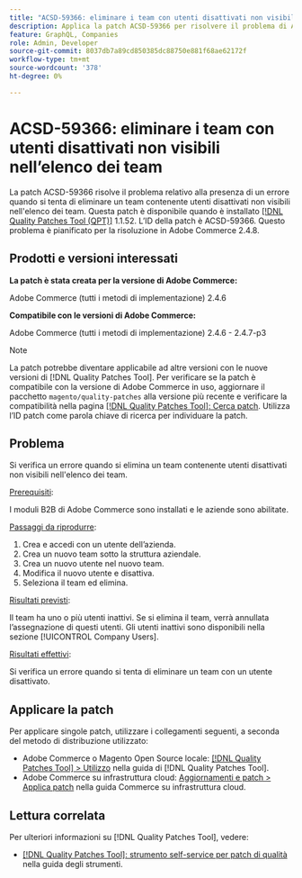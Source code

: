```yaml
---
title: "ACSD-59366: eliminare i team con utenti disattivati non visibili nell’elenco dei team"
description: Applica la patch ACSD-59366 per risolvere il problema di Adobe Commerce che si verifica quando si tenta di eliminare un team contenente utenti disattivati non visibili nell’elenco dei team.
feature: GraphQL, Companies
role: Admin, Developer
source-git-commit: 8037db7a89cd850385dc88750e881f68ae62172f
workflow-type: tm+mt
source-wordcount: '378'
ht-degree: 0%

---
```


# ACSD-59366: eliminare i team con utenti disattivati non visibili nell’elenco dei team

La patch ACSD-59366 risolve il problema relativo alla presenza di un errore quando si tenta di eliminare un team contenente utenti disattivati non visibili nell&#39;elenco dei team. Questa patch è disponibile quando è installato [[!DNL Quality Patches Tool (QPT)]](/help/tools/quality-patches-tool/quality-patches-tool-to-self-serve-quality-patches.md) 1.1.52. L’ID della patch è ACSD-59366. Questo problema è pianificato per la risoluzione in Adobe Commerce 2.4.8.

## Prodotti e versioni interessati

**La patch è stata creata per la versione di Adobe Commerce:**

Adobe Commerce (tutti i metodi di implementazione) 2.4.6

**Compatibile con le versioni di Adobe Commerce:**

Adobe Commerce (tutti i metodi di implementazione) 2.4.6 - 2.4.7-p3

>[!NOTE]
>
>La patch potrebbe diventare applicabile ad altre versioni con le nuove versioni di [!DNL Quality Patches Tool]. Per verificare se la patch è compatibile con la versione di Adobe Commerce in uso, aggiornare il pacchetto `magento/quality-patches` alla versione più recente e verificare la compatibilità nella pagina [[!DNL Quality Patches Tool]: Cerca patch](https://experienceleague.adobe.com/tools/commerce-quality-patches/index.html). Utilizza l’ID patch come parola chiave di ricerca per individuare la patch.

## Problema

Si verifica un errore quando si elimina un team contenente utenti disattivati non visibili nell&#39;elenco dei team.

<u>Prerequisiti</u>:

I moduli B2B di Adobe Commerce sono installati e le aziende sono abilitate.

<u>Passaggi da riprodurre</u>:

1. Crea e accedi con un utente dell’azienda.
1. Crea un nuovo team sotto la struttura aziendale.
1. Crea un nuovo utente nel nuovo team.
1. Modifica il nuovo utente e disattiva.
1. Seleziona il team ed elimina.

<u>Risultati previsti</u>:

Il team ha uno o più utenti inattivi. Se si elimina il team, verrà annullata l’assegnazione di questi utenti. Gli utenti inattivi sono disponibili nella sezione [!UICONTROL Company Users].

<u>Risultati effettivi</u>:

Si verifica un errore quando si tenta di eliminare un team con un utente disattivato.

## Applicare la patch

Per applicare singole patch, utilizzare i collegamenti seguenti, a seconda del metodo di distribuzione utilizzato:

* Adobe Commerce o Magento Open Source locale: [[!DNL Quality Patches Tool] > Utilizzo](/help/tools/quality-patches-tool/usage.md) nella guida di [!DNL Quality Patches Tool].
* Adobe Commerce su infrastruttura cloud: [Aggiornamenti e patch > Applica patch](https://experienceleague.adobe.com/docs/commerce-cloud-service/user-guide/develop/upgrade/apply-patches.html) nella guida Commerce su infrastruttura cloud.

## Lettura correlata

Per ulteriori informazioni su [!DNL Quality Patches Tool], vedere:

* [[!DNL Quality Patches Tool]: strumento self-service per patch di qualità](/help/tools/quality-patches-tool/quality-patches-tool-to-self-serve-quality-patches.md) nella guida degli strumenti.



